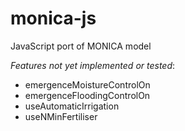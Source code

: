 monica-js
=========

JavaScript port of MONICA model

*Features not yet implemented or tested*:

  - emergenceMoistureControlOn
  - emergenceFloodingControlOn
  - useAutomaticIrrigation
  - useNMinFertiliser

